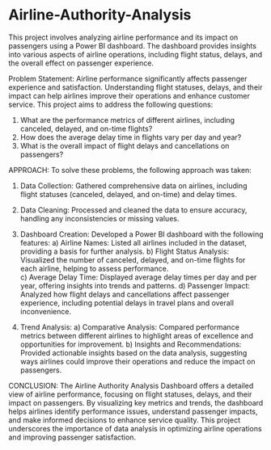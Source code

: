 # Airline-Authority-Analysis
This project involves analyzing airline performance and its impact on passengers using a Power BI dashboard. The dashboard provides insights into various aspects of airline operations, including flight status, delays, and the overall effect on passenger experience.

Problem Statement:
Airline performance significantly affects passenger experience and satisfaction. Understanding flight statuses, delays, and their impact can help airlines improve their operations and enhance customer service. This project aims to address the following questions:
1. What are the performance metrics of different airlines, including canceled, delayed, and on-time flights?
2. How does the average delay time in flights vary per day and year?
3. What is the overall impact of flight delays and cancellations on passengers?


APPROACH:
To solve these problems, the following approach was taken:
1. Data Collection: Gathered comprehensive data on airlines, including flight statuses (canceled, delayed, and on-time) and delay times.
2. Data Cleaning: Processed and cleaned the data to ensure accuracy, handling any inconsistencies or missing values.
3. Dashboard Creation: Developed a Power BI dashboard with the following features:
   a) Airline Names: Listed all airlines included in the dataset, providing a basis for further analysis.
   b) Flight Status Analysis: Visualized the number of canceled, delayed, and on-time flights for each airline, helping to assess performance.  
   c) Average Delay Time: Displayed average delay times per day and per year, offering insights into trends and patterns.
   d) Passenger Impact: Analyzed how flight delays and cancellations affect passenger experience, including potential delays in travel plans and overall inconvenience.


4. Trend Analysis: 
   a) Comparative Analysis: Compared performance metrics between different airlines to highlight areas of excellence and opportunities for improvement.
   b) Insights and Recommendations: Provided actionable insights based on the data analysis, suggesting ways airlines could improve their operations and reduce the impact on passengers.

CONCLUSION:
The Airline Authority Analysis Dashboard offers a detailed view of airline performance, focusing on flight statuses, delays, and their impact on passengers. By visualizing key metrics and trends, the dashboard helps airlines identify performance issues, understand passenger impacts, and make informed decisions to enhance service quality. This project underscores the importance of data analysis in optimizing airline operations and improving passenger satisfaction.
